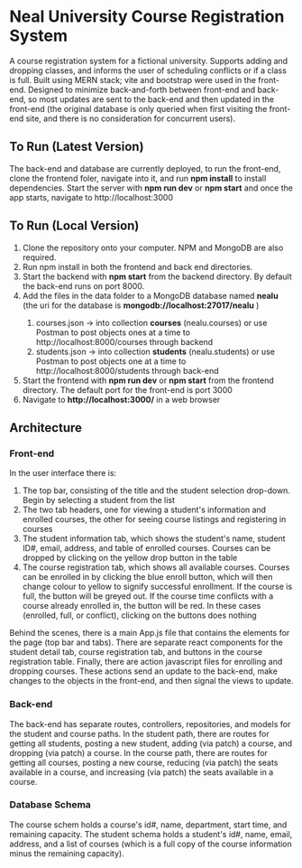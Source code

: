 # Neal University Course Registration System  
A course registration system for a fictional university.  Supports adding and dropping classes, and informs the user of scheduling conflicts or if a class is full. Built using MERN stack; vite and bootstrap were used in the front-end.  Designed to minimize back-and-forth between front-end and back-end, so most updates are sent to the back-end and then updated in the front-end (the original database is only queried when first visiting the front-end site, and there is no consideration for concurrent users).

## To Run (Latest Version)
The back-end and database are currently deployed, to run the front-end, clone the frontend foler, navigate into it, and run <strong>npm install</strong> to install dependencies.  Start the server with <strong>npm run dev</strong> or <strong>npm start</strong> and once the app starts, navigate to http://localhost:3000

## To Run (Local Version)
<ol>
  <li>Clone the repository onto your computer. NPM and MongoDB are also required.</li>
  <li>Run npm install in both the frontend and back end directories.</li>
  <li>Start the backend with <strong>npm start</strong> from the backend directory. By default the back-end runs on port 8000.
  <li>Add the files in the data folder to a MongoDB database named <strong>nealu</strong> (the uri for the database is <strong>mongodb://localhost:27017/nealu</strong> )</li>
    <ol>
      <li>courses.json -> into collection <strong>courses</strong> (nealu.courses) or use Postman to post objects ones at a time to http://localhost:8000/courses through backend</li>
      <li>students.json -> into collection <strong>students</strong> (nealu.students) or use Postman to post objects one at a time to http://localhost:8000/students through back-end</li>
    </ol>
  <li>Start the frontend with <strong>npm run dev</strong> or <strong>npm start</strong> from the frontend directory. The default port for the front-end is port 3000</li>
  <li>Navigate to <strong>http://localhost:3000/</strong> in a web browser</li>
</ol>

## Architecture  
### Front-end 
In the user interface there is:
<ol>
  <li>The top bar, consisting of the title and the student selection drop-down. Begin by selecting a student from the list</li>
  <li>The two tab headers, one for viewing a student's information and enrolled courses, the other for seeing course listings and registering in courses</li>
  <li>The student information tab, which shows the student's name, student ID#, email, address, and table of enrolled courses. Courses can be dropped by clicking on the yellow drop button in the table</li>
  <li>The course registration tab, which shows all available courses. Courses can be enrolled in by clicking the blue enroll button, which will then change colour to yellow to signify successful enrollment. If the course is full, the button will be greyed out. If the course time conflicts with a course already enrolled in, the button will be red. In these cases (enrolled, full, or conflict), clicking on the buttons does nothing </li>
</ol>
Behind the scenes, there is a main App.js file that contains the elements for the page (top bar and tabs). There are separate react components for the student detail tab, course registration tab, and buttons in the course registration table. Finally, there are action javascript files for enrolling and dropping courses. These actions send an update to the back-end, make changes to the objects in the front-end, and then signal the views to update.

### Back-end
The back-end has separate routes, controllers, repositories, and models for the student and course paths. In the student path, there are routes for getting all students, posting a new student, adding (via patch) a course, and dropping (via patch) a course. In the course path, there are routes for getting all courses, posting a new course, reducing (via patch) the seats available in a course, and increasing (via patch) the seats available in a course.

### Database Schema
The course schem holds a course's id#, name, department, start time, and remaining capacity. The student schema holds a student's id#, name, email, address, and a list of courses (which is a full copy of the course information minus the remaining capacity). 
